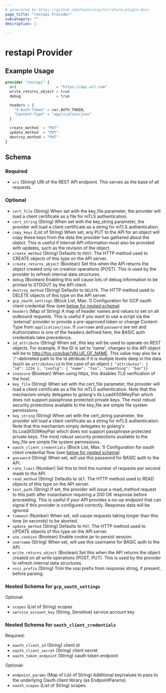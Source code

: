```yaml
---
# generated by https://github.com/hashicorp/terraform-plugin-docs
page_title: "restapi Provider"
subcategory: ""
description: |-
  
---
```


# restapi Provider



## Example Usage

```terraform
provider "restapi" {
  uri                  = "https://api.url.com"
  write_returns_object = true
  debug                = true

  headers = {
    "X-Auth-Token" = var.AUTH_TOKEN,
    "Content-Type" = "application/json"
  }

  create_method  = "PUT"
  update_method  = "PUT"
  destroy_method = "PUT"
}
```

<!-- schema generated by tfplugindocs -->
## Schema

### Required

- `uri` (String) URI of the REST API endpoint. This serves as the base of all requests.

### Optional

- `cert_file` (String) When set with the key_file parameter, the provider will load a client certificate as a file for mTLS authentication.
- `cert_string` (String) When set with the key_string parameter, the provider will load a client certificate as a string for mTLS authentication.
- `copy_keys` (List of String) When set, any PUT to the API for an object will copy these keys from the data the provider has gathered about the object. This is useful if internal API information must also be provided with updates, such as the revision of the object.
- `create_method` (String) Defaults to `POST`. The HTTP method used to CREATE objects of this type on the API server.
- `create_returns_object` (Boolean) Set this when the API returns the object created only on creation operations (POST). This is used by the provider to refresh internal data structures.
- `debug` (Boolean) Enabling this will cause lots of debug information to be printed to STDOUT by the API client.
- `destroy_method` (String) Defaults to `DELETE`. The HTTP method used to DELETE objects of this type on the API server.
- `gcp_oauth_settings` (Block List, Max: 1) Configuration for GCP oauth client credential flow (see [below for nested schema](#nestedblock--gcp_oauth_settings))
- `headers` (Map of String) A map of header names and values to set on all outbound requests. This is useful if you want to use a script via the 'external' provider or provide a pre-approved token or change Content-Type from `application/json`. If `username` and `password` are set and Authorization is one of the headers defined here, the BASIC auth credentials take precedence.
- `id_attribute` (String) When set, this key will be used to operate on REST objects. For example, if the ID is set to 'name', changes to the API object will be to http://foo.com/bar/VALUE_OF_NAME. This value may also be a '/'-delimeted path to the id attribute if it is multple levels deep in the data (such as `attributes/id` in the case of an object `{ "attributes": { "id": 1234 }, "config": { "name": "foo", "something": "bar"}}`
- `insecure` (Boolean) When using https, this disables TLS verification of the host.
- `key_file` (String) When set with the cert_file parameter, the provider will load a client certificate as a file for mTLS authentication. Note that this mechanism simply delegates to golang's tls.LoadX509KeyPair which does not support passphrase protected private keys. The most robust security protections available to the key_file are simple file system permissions.
- `key_string` (String) When set with the cert_string parameter, the provider will load a client certificate as a string for mTLS authentication. Note that this mechanism simply delegates to golang's tls.LoadX509KeyPair which does not support passphrase protected private keys. The most robust security protections available to the key_file are simple file system permissions.
- `oauth_client_credentials` (Block List, Max: 1) Configuration for oauth client credential flow (see [below for nested schema](#nestedblock--oauth_client_credentials))
- `password` (String) When set, will use this password for BASIC auth to the API.
- `rate_limit` (Number) Set this to limit the number of requests per second made to the API.
- `read_method` (String) Defaults to `GET`. The HTTP method used to READ objects of this type on the API server.
- `test_path` (String) If set, the provider will issue a read_method request to this path after instantiation requiring a 200 OK response before proceeding. This is useful if your API provides a no-op endpoint that can signal if this provider is configured correctly. Response data will be ignored.
- `timeout` (Number) When set, will cause requests taking longer than this time (in seconds) to be aborted.
- `update_method` (String) Defaults to `PUT`. The HTTP method used to UPDATE objects of this type on the API server.
- `use_cookies` (Boolean) Enable cookie jar to persist session.
- `username` (String) When set, will use this username for BASIC auth to the API.
- `write_returns_object` (Boolean) Set this when the API returns the object created on all write operations (POST, PUT). This is used by the provider to refresh internal data structures.
- `xssi_prefix` (String) Trim the xssi prefix from response string, if present, before parsing.

<a id="nestedblock--gcp_oauth_settings"></a>
### Nested Schema for `gcp_oauth_settings`

Optional:

- `scopes` (List of String) scopes
- `service_account_key` (String, Sensitive) service account key


<a id="nestedblock--oauth_client_credentials"></a>
### Nested Schema for `oauth_client_credentials`

Required:

- `oauth_client_id` (String) client id
- `oauth_client_secret` (String) client secret
- `oauth_token_endpoint` (String) oauth token endpoint

Optional:

- `endpoint_params` (Map of List of String) Additional key/values to pass to the underlying Oauth client library (as EndpointParams)
- `oauth_scopes` (List of String) scopes

